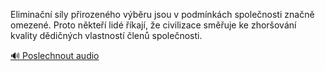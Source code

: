 
Eliminační síly přirozeného výběru jsou v podmínkách společnosti značně omezené. Proto někteří lidé říkají, že civilizace směřuje ke zhoršování kvality dědičných vlastností členů společnosti.

[🔊 Poslechnout audio](/data/7-paragraphs/audio/chapter_37/para_013-Eliminan-sly-pirozenho-vbru-jsou-v-podmnk.mp3)
